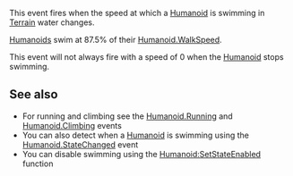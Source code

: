 This event fires when the speed at which a [Humanoid](https://developer.roblox.com/en-us/api-reference/class/Humanoid) is swimming in [Terrain](https://developer.roblox.com/en-us/api-reference/class/Terrain) water changes.

[Humanoids](https://developer.roblox.com/en-us/api-reference/class/Humanoid) swim at 87.5% of their [Humanoid.WalkSpeed](https://developer.roblox.com/en-us/api-reference/property/Humanoid/WalkSpeed).

This event will not always fire with a speed of 0 when the [Humanoid](https://developer.roblox.com/en-us/api-reference/class/Humanoid) stops swimming.

See also
--------

*   For running and climbing see the [Humanoid.Running](https://developer.roblox.com/en-us/api-reference/event/Humanoid/Running) and [Humanoid.Climbing](https://developer.roblox.com/en-us/api-reference/event/Humanoid/Climbing) events
*   You can also detect when a [Humanoid](https://developer.roblox.com/en-us/api-reference/class/Humanoid) is swimming using the [Humanoid.StateChanged](https://developer.roblox.com/en-us/api-reference/event/Humanoid/StateChanged) event
*   You can disable swimming using the [Humanoid:SetStateEnabled](https://developer.roblox.com/en-us/api-reference/function/Humanoid/SetStateEnabled) function